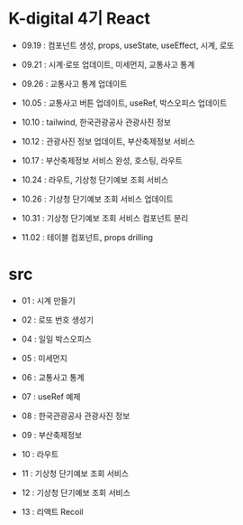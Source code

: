# K-digital 4기 React

+ 09.19 : 컴포넌트 생성, props, useState, useEffect, 시계, 로또

+ 09.21 : 시계·로또 업데이트, 미세먼지, 교통사고 통계

+ 09.26 : 교통사고 통계 업데이트

+ 10.05 : 교통사고 버튼 업데이트, useRef, 박스오피스 업데이트

+ 10.10 : tailwind, 한국관광공사 관광사진 정보 

+ 10.12 : 관광사진 정보 업데이트, 부산축제정보 서비스

+ 10.17 : 부산축제정보 서비스 완성, 호스팅, 라우트

+ 10.24 : 라우트, 기상청 단기예보 조회 서비스

+ 10.26 : 기상청 단기예보 조회 서비스 업데이트

+ 10.31 : 기상청 단기예보 조회 서비스 컴포넌트 분리

+ 11.02 : 테이블 컴포넌트, props drilling

# src

+ 01 : 시계 만들기

+ 02 : 로또 번호 생성기

+ 04 : 일일 박스오피스

+ 05 : 미세먼지 

+ 06 : 교통사고 통계

+ 07 : useRef 예제

+ 08 : 한국관광공사 관광사진 정보

+ 09 : 부산축제정보 

+ 10 : 라우트

+ 11 : 기상청 단기예보 조회 서비스

+ 12 : 기상청 단기예보 조회 서비스

+ 13 : 리액트 Recoil
